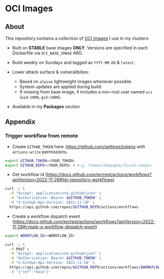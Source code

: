 # OCI Images

## About

This repository contains a collection of [OCI Images](https://github.com/opencontainers/image-spec) I use in my clusters:

- Built on **STABLE** base images **ONLY**. Versions are specified in each Dockerfile via `OCI_BASE_IMAGE` ARG.

- Build weekly on Sundays and tagged as `YYYY.MM.DD` & `latest`.

- Lower attack surface & vulneralibities:
    - Based on `alpine` lightweight images whenever possible.
    - System updates are applied during build.
    - If missing from base image, it includes a non-root user named `oci` (`uid:1000`, `gid:1000`).

- Available in my **Packages** section

## Appendix

### Trigger workflow from remote

- Create `GITHUB_TOKEN` here: https://github.com/settings/tokens with `actions:write` permissions.

```bash
export GITHUB_TOKEN=<YOUR_TOKEN>
export GITHUB_REPO=<YOUR_REPO> # e.g. thomaschampagne/focale-images
```

- Get workflow id (https://docs.github.com/en/rest/actions/workflows?apiVersion=2022-11-28#list-repository-workflows)

```bash
curl -L \
  -H "Accept: application/vnd.github+json" \
  -H "Authorization: Bearer $GITHUB_TOKEN" \
  -H "X-GitHub-Api-Version: 2022-11-28" \
  https://api.github.com/repos/$GITHUB_REPO/actions/workflows
```

- Create a workflow dispatch event (https://docs.github.com/en/rest/actions/workflows?apiVersion=2022-11-28#create-a-workflow-dispatch-event)

```bash
export WORKFLOW_ID=<WORKFLOW_ID>
```

```bash
curl -L \
  -X POST \
  -H "Accept: application/vnd.github+json" \
  -H "Authorization: Bearer $GITHUB_TOKEN" \
  -H "X-GitHub-Api-Version: 2022-11-28" \
  https://api.github.com/repos/$GITHUB_REPO/actions/workflows/$WORKFLOW_ID/dispatches \
  -d '{"ref":"main"}'
```